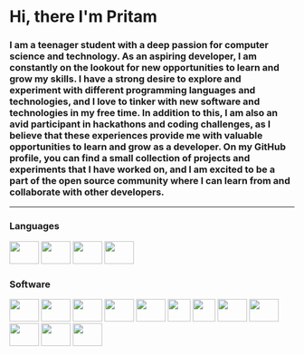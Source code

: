 # Hi, there I'm Pritam
### I am a teenager student with a deep passion for computer science and technology. As an aspiring developer, I am constantly on the lookout for new opportunities to learn and grow my skills. I have a strong desire to explore and experiment with different programming languages and technologies, and I love to tinker with new software and technologies in my free time. In addition to this, I am also an avid participant in hackathons and coding challenges, as I believe that these experiences provide me with valuable opportunities to learn and grow as a developer. On my GitHub profile, you can find a small collection of projects and experiments that I have worked on, and I am excited to be a part of the open source community where I can learn from and collaborate with other developers.
------- 

### **Languages**

<div align="left">
    <a href="https://www.python.org/"><img src="https://cdn.jsdelivr.net/gh/devicons/devicon/icons/python/python-original.svg" height="40" width="52"/></a>
    <a href="https://en.wikipedia.org/wiki/HTML#:~:text=The%20HyperText%20Markup%20Language,appearance%20of%20the%20document."><img src="https://cdn.jsdelivr.net/gh/devicons/devicon/icons/html5/html5-original.svg" height="40" width="52"/></a>
    <a href="https://www.autohotkey.com/"><img src="https://upload.wikimedia.org/wikipedia/commons/5/5e/Modern_AutoHotkey_Logo_%28no_text%29.svg" height="40" width="52"/></a>
    <a href="https://en.wikipedia.org/wiki/C_(programming_language)#:~:text=(pronounced%20/,Standardization%20(ISO)."><img src="https://upload.wikimedia.org/wikipedia/commons/1/18/C_Programming_Language.svg" height="40" width="52"/></a>
</div>

### **Software**

<div align="left">
    <a href="https://www.adb.org/who-we-are/about#:~:text=Who%20We%20Are-,ADB%20is%20committed%20to%20achieving%20a%20prosperous%2C%20inclusive%2C%20resilient%2C,members%E2%80%9449%20from%20the%20region.&text=This%20is%20a%20modal%20window."><img src="https://upload.wikimedia.org/wikipedia/commons/9/95/Android_Studio_Icon_3.6.svg" height="40" width="52"/></a>
    <a href="https://docs.arduino.cc/learn/starting-guide/whats-arduino"><img src="https://cdn.jsdelivr.net/gh/devicons/devicon/icons/arduino/arduino-original.svg" height="40" width="52"/></a>
    <a href="https://docs.github.com/en/get-started/using-git/about-git"><img src="https://cdn.jsdelivr.net/gh/devicons/devicon/icons/git/git-original.svg" height="40" width="52"/></a>
    <a href="https://www.raspberrypi.org/help/what-%20is-a-raspberry-pi/"><img src="https://cdn.jsdelivr.net/gh/devicons/devicon/icons/raspberrypi/raspberrypi-original.svg" height="40" width="52"/></a>
    <a href="https://ubuntu.com/about"><img src="https://cdn.jsdelivr.net/gh/devicons/devicon/icons/ubuntu/ubuntu-plain.svg" height="40" width="52"/></a>
    <a href="https://www.vim.org/about.php"><img src="https://upload.wikimedia.org/wikipedia/commons/9/9f/Vimlogo.svg" height="40" width="40`"/></a>
    <a href="https://neovim.io/charter/#:~:text=Neovim%20is%20a%20refactor%2C%20and,parts%20of%20Vim%2C%20and%20more."><img src="https://www.vectorlogo.zone/logos/neovimio/neovimio-icon.svg" height="40" width="40`"/></a>
    <a href="https://www.adobe.com/in/products/photoshop.html?gclid=Cj0KCQiA3eGfBhCeARIsACpJNU-WYwzQ2q99CmHioZ6HpQsjzq2HI1WTmnwa5iiuWDi7CF8kxo7GRHYaAvvPEALw_wcB&sdid=SGDJMMG3&mv=search&ef_id=Cj0KCQiA3eGfBhCeARIsACpJNU-WYwzQ2q99CmHioZ6HpQsjzq2HI1WTmnwa5iiuWDi7CF8kxo7GRHYaAvvPEALw_wcB:G:s&s_kwcid=AL!3085!3!444587837267!e!!g!!adobe%20photosho!221441708!17534760668"><img src="https://www.adobe.com/content/dam/cc/icons/photoshop-mobile.svg" height="40" width="52"/></a>
    <a href="https://www.googleadservices.com/pagead/aclk?sa=L&ai=DChcSEwjLy7KB9K_9AhWKfysKHRl7AZEYABAAGgJzZg&ohost=www.google.com&cid=CAESauD2gRoYCuAoyUcpmfZou8AiAtpAo5x-qI9AI3-hm5fBDLbp9XVGZ74Rmbg8pEADzE1VoAk7Dp7HPxMXI08MpmfA14WEoN7rNZQm6J7vEOiFmBxJrwKbR-PQzwc90zoZmmAZe39yiYhccII&sig=AOD64_2Fpbx2soCFTB15SnVsCIAAC73iHA&q&adurl&ved=2ahUKEwikyauB9K_9AhWfXGwGHSyuB4oQ0Qx6BAgHEAE"><img src="https://upload.wikimedia.org/wikipedia/commons/f/fb/Adobe_Illustrator_CC_icon.svg" height="40" width="52"/></a>
    <a href="https://www.adobe.com/in/products/audition.html"><img src="https://upload.wikimedia.org/wikipedia/commons/0/0e/Adobe_Audition_CC_icon_%282020%29.svg" height="40" width="52"/></a>
    <a href="https://www.adobe.com/products/xd/learn/get-started/what-is-adobe-xd-used-for.html"><img src="https://upload.wikimedia.org/wikipedia/commons/c/c2/Adobe_XD_CC_icon.svg" height="40" width="52"/></a>
    <a href="https://www.adobe.com/in/products/premiere.html?gclid=Cj0KCQiA3eGfBhCeARIsACpJNU-pCz-tVND6sA3L0BXMfvUcJzkK6Wx4-T4b0P2V6P90WTPsYRQqAPkaAmPgEALw_wcB&sdid=STLMM87Z&mv=search&ef_id=Cj0KCQiA3eGfBhCeARIsACpJNU-pCz-tVND6sA3L0BXMfvUcJzkK6Wx4-T4b0P2V6P90WTPsYRQqAPkaAmPgEALw_wcB:G:s&s_kwcid=AL!3085!3!473191824162!e!!g!!adobe%20premiere!221167988!17525565788"><img src="https://upload.wikimedia.org/wikipedia/commons/4/40/Adobe_Premiere_Pro_CC_icon.svg" height="40" width="52"/></a>
</div>